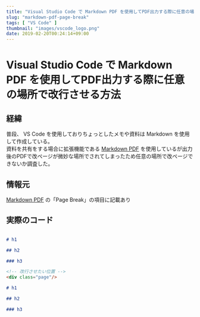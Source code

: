 ```yaml
---
title: "Visual Studio Code で Markdown PDF を使用してPDF出力する際に任意の場所で改行させる"
slug: "markdown-pdf-page-break"
tags: [ "VS Code" ]
thumbnail: "images/vscode_logo.png"
date: 2019-02-20T00:24:14+09:00
---
```


# Visual Studio Code で Markdown PDF を使用してPDF出力する際に任意の場所で改行させる方法

## 経緯

普段、 VS Code を使用しておりちょっとしたメモや資料は Markdown を使用して作成している。  
資料を共有をする場合に拡張機能である [Markdown PDF](https://marketplace.visualstudio.com/items?itemName=yzane.markdown-pdf) を使用しているが出力後のPDFで改ページが微妙な場所でされてしまったため任意の場所で改ページできないか調査した。

## 情報元

[Markdown PDF](https://marketplace.visualstudio.com/items?itemName=yzane.markdown-pdf) の「Page Break」の項目に記載あり

## 実際のコード

```md

# h1

## h2

### h3

<!-- 改行させたい位置 -->
<div class="page"/>

# h1

## h2

### h3

```
